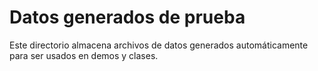 # Datos generados de prueba

Este directorio almacena archivos de datos generados automáticamente para ser usados en demos y clases. 
